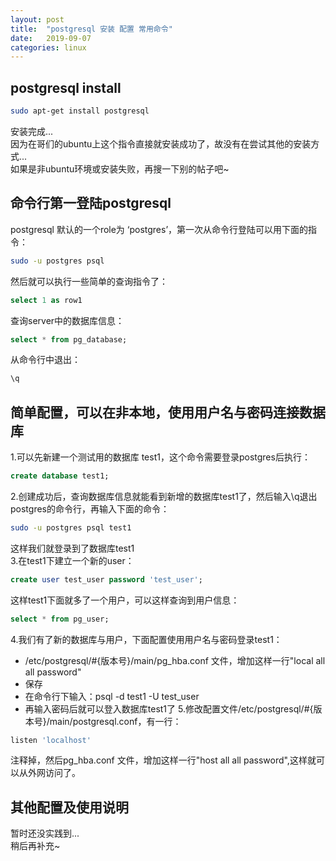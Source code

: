 ```yaml
---
layout: post
title:  "postgresql 安装 配置 常用命令"
date:   2019-09-07
categories: linux
---
```


## postgresql install
```bash
sudo apt-get install postgresql
```
安装完成...    
因为在哥们的ubuntu上这个指令直接就安装成功了，故没有在尝试其他的安装方式...    
如果是非ubuntu环境或安装失败，再搜一下别的帖子吧~    
## 命令行第一登陆postgresql
postgresql 默认的一个role为 ‘postgres’，第一次从命令行登陆可以用下面的指令：    
```bash
sudo -u postgres psql
```
然后就可以执行一些简单的查询指令了：      
```sql
select 1 as row1
```
查询server中的数据库信息：    
```sql
select * from pg_database;
```
从命令行中退出：    
```bash
\q
```

## 简单配置，可以在非本地，使用用户名与密码连接数据库
1.可以先新建一个测试用的数据库 test1，这个命令需要登录postgres后执行：    
```sql
create database test1;
```
2.创建成功后，查询数据库信息就能看到新增的数据库test1了，然后输入\q退出postgres的命令行，再输入下面的命令：    
```bash
sudo -u postgres psql test1
```
这样我们就登录到了数据库test1    
3.在test1下建立一个新的user：
```sql
create user test_user password 'test_user';
```
这样test1下面就多了一个用户，可以这样查询到用户信息：    
```sql
select * from pg_user;
```
4.我们有了新的数据库与用户，下面配置使用用户名与密码登录test1：
* /etc/postgresql/#{版本号}/main/pg_hba.conf 文件，增加这样一行"local  all all password"
* 保存
* 在命令行下输入：psql -d test1 -U test_user
* 再输入密码后就可以登入数据库test1了
5.修改配置文件/etc/postgresql/#{版本号}/main/postgresql.conf，有一行：     
```bash
listen 'localhost'
```
注释掉，然后pg_hba.conf 文件，增加这样一行"host  all all password",这样就可以从外网访问了。

## 其他配置及使用说明
暂时还没实践到...    
稍后再补充~    
 
